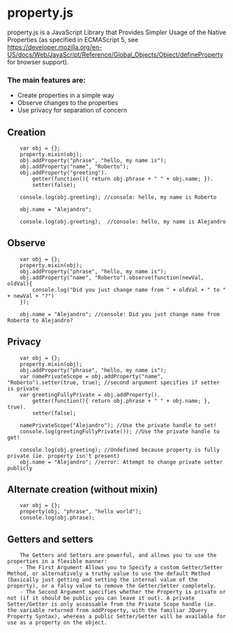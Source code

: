 property.js
===========

property.js is a JavaScript Library that Provides Simpler Usage of the Native Properties (as specified in ECMAScript 5, see https://developer.mozilla.org/en-US/docs/Web/JavaScript/Reference/Global_Objects/Object/defineProperty for browser support).

### The main features are:
 * Create properties in a simple way
 * Observe changes to the properties
 * Use privacy for separation of concern

## Creation
		var obj = {};
		property.mixin(obj);
		obj.addProperty("phrase", "hello, my name is");
		obj.addProperty("name", "Roberto");
		obj.addProperty("greeting").
			getter(function(){ return obj.phrase + " " + obj.name; }).
			setter(false);

		console.log(obj.greeting); //console: hello, my name is Roberto

		obj.name = "Alejandro";

		console.log(obj.greeting);	//console: hello, my name is Alejandro

## Observe
		var obj = {};
		property.mixin(obj);
		obj.addProperty("phrase", "hello, my name is");
		obj.addProperty("name", "Roberto").observe(function(newVal, oldVal){
			console.log("Did you just change name from " + oldVal + " to " + newVal + "?")
		});

		obj.name = "Alejandro"; //console: Did you just change name from Roberto to Alejandro?

## Privacy
		var obj = {};
		property.mixin(obj);
		obj.addProperty("phrase", "hello, my name is");
		var namePrivateScope = obj.addProperty("name", "Roberto").setter(true, true); //second argument specifies if setter is private
		var greetingFullyPrivate = obj.addProperty().
			getter(function(){ return obj.phrase + " " + obj.name; }, true).
			setter(false);

		namePrivateScope("Alejandro"); //Use the private handle to set!
		console.log(greetingFullyPrivate()); //Use the private handle to get!

		console.log(obj.greeting); //Undefined because property is fully private (ie. property isn't present)
		obj.name = "Alejandro"; //error: Attempt to change private setter publicly

## Alternate creation (without mixin)
		var obj = {};
		property(obj, "phrase", "hello world");
		console.log(obj.phrase);

## Getters and setters
		The Getters and Setters are powerful, and allows you to use the properties in a flexible manner: 
		- The First Argument Allows you to Specify a custom Getter/Setter Method, or alternatively a truthy value to use the default Method (basically just getting and setting the internal value of the property), or a falsy value to remove the Getter/Setter completely.
		- The Second Argument specifies whether the Property is private or not (if it should be public you can leave it out). A private Setter/Getter is only accessable from the Private Scope handle (ie. the variable returned from addProperty, with the familiar JQuery Property Syntax), whereas a public Setter/Getter will be available for use as a property on the object.